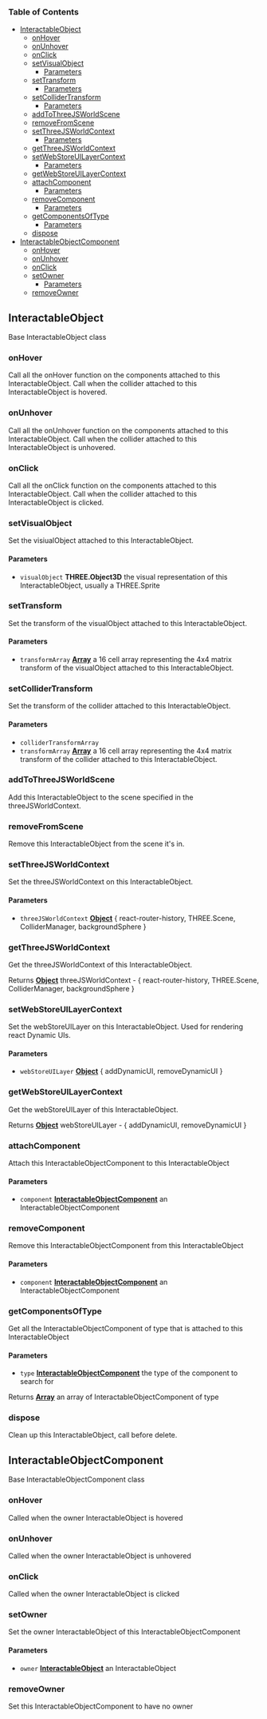 <!-- Generated by documentation.js. Update this documentation by updating the source code. -->

### Table of Contents

-   [InteractableObject][1]
    -   [onHover][2]
    -   [onUnhover][3]
    -   [onClick][4]
    -   [setVisualObject][5]
        -   [Parameters][6]
    -   [setTransform][7]
        -   [Parameters][8]
    -   [setColliderTransform][9]
        -   [Parameters][10]
    -   [addToThreeJSWorldScene][11]
    -   [removeFromScene][12]
    -   [setThreeJSWorldContext][13]
        -   [Parameters][14]
    -   [getThreeJSWorldContext][15]
    -   [setWebStoreUILayerContext][16]
        -   [Parameters][17]
    -   [getWebStoreUILayerContext][18]
    -   [attachComponent][19]
        -   [Parameters][20]
    -   [removeComponent][21]
        -   [Parameters][22]
    -   [getComponentsOfType][23]
        -   [Parameters][24]
    -   [dispose][25]
-   [InteractableObjectComponent][26]
    -   [onHover][27]
    -   [onUnhover][28]
    -   [onClick][29]
    -   [setOwner][30]
        -   [Parameters][31]
    -   [removeOwner][32]

## InteractableObject

Base InteractableObject class

### onHover

Call all the onHover function on the components attached to this InteractableObject.
Call when the collider attached to this InteractableObject is hovered.

### onUnhover

Call all the onUnhover function on the components attached to this InteractableObject.
Call when the collider attached to this InteractableObject is unhovered.

### onClick

Call all the onClick function on the components attached to this InteractableObject.
Call when the collider attached to this InteractableObject is clicked.

### setVisualObject

Set the visiualObject attached to this InteractableObject.

#### Parameters

-   `visualObject` **THREE.Object3D** the visual representation of this InteractableObject, usually a THREE.Sprite

### setTransform

Set the transform of the visualObject attached to this InteractableObject.

#### Parameters

-   `transformArray` **[Array][33]** a 16 cell array representing the 4x4 matrix transform of the visualObject attached to this InteractableObject.

### setColliderTransform

Set the transform of the collider attached to this InteractableObject.

#### Parameters

-   `colliderTransformArray`  
-   `transformArray` **[Array][33]** a 16 cell array representing the 4x4 matrix transform of the collider attached to this InteractableObject.

### addToThreeJSWorldScene

Add this InteractableObject to the scene specified in the threeJSWorldContext.

### removeFromScene

Remove this InteractableObject from the scene it's in.

### setThreeJSWorldContext

Set the threeJSWorldContext on this InteractableObject.

#### Parameters

-   `threeJSWorldContext` **[Object][34]** { react-router-history, THREE.Scene, ColliderManager, backgroundSphere }

### getThreeJSWorldContext

Get the threeJSWorldContext of this InteractableObject.

Returns **[Object][34]** threeJSWorldContext - { react-router-history, THREE.Scene, ColliderManager, backgroundSphere }

### setWebStoreUILayerContext

Set the webStoreUILayer on this InteractableObject.
Used for rendering react Dynamic UIs.

#### Parameters

-   `webStoreUILayer` **[Object][34]** { addDynamicUI, removeDynamicUI }

### getWebStoreUILayerContext

Get the webStoreUILayer of this InteractableObject.

Returns **[Object][34]** webStoreUILayer - { addDynamicUI, removeDynamicUI }

### attachComponent

Attach this InteractableObjectComponent to this InteractableObject

#### Parameters

-   `component` **[InteractableObjectComponent][35]** an InteractableObjectComponent

### removeComponent

Remove this InteractableObjectComponent from this InteractableObject

#### Parameters

-   `component` **[InteractableObjectComponent][35]** an InteractableObjectComponent

### getComponentsOfType

Get all the InteractableObjectComponent of type that is attached to this InteractableObject

#### Parameters

-   `type` **[InteractableObjectComponent][35]** the type of the component to search for

Returns **[Array][33]** an array of InteractableObjectComponent of type

### dispose

Clean up this InteractableObject, call before delete.

## InteractableObjectComponent

Base InteractableObjectComponent class

### onHover

Called when the owner InteractableObject is hovered

### onUnhover

Called when the owner InteractableObject is unhovered

### onClick

Called when the owner InteractableObject is clicked

### setOwner

Set the owner InteractableObject of this InteractableObjectComponent

#### Parameters

-   `owner` **[InteractableObject][36]** an InteractableObject

### removeOwner

Set this InteractableObjectComponent to have no owner

[1]: #interactableobject

[2]: #onhover

[3]: #onunhover

[4]: #onclick

[5]: #setvisualobject

[6]: #parameters

[7]: #settransform

[8]: #parameters-1

[9]: #setcollidertransform

[10]: #parameters-2

[11]: #addtothreejsworldscene

[12]: #removefromscene

[13]: #setthreejsworldcontext

[14]: #parameters-3

[15]: #getthreejsworldcontext

[16]: #setwebstoreuilayercontext

[17]: #parameters-4

[18]: #getwebstoreuilayercontext

[19]: #attachcomponent

[20]: #parameters-5

[21]: #removecomponent

[22]: #parameters-6

[23]: #getcomponentsoftype

[24]: #parameters-7

[25]: #dispose

[26]: #interactableobjectcomponent

[27]: #onhover-1

[28]: #onunhover-1

[29]: #onclick-1

[30]: #setowner

[31]: #parameters-8

[32]: #removeowner

[33]: https://developer.mozilla.org/docs/Web/JavaScript/Reference/Global_Objects/Array

[34]: https://developer.mozilla.org/docs/Web/JavaScript/Reference/Global_Objects/Object

[35]: #interactableobjectcomponent

[36]: #interactableobject
